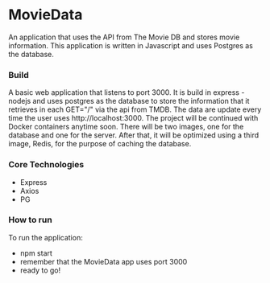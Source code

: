 # MovieData
An application that uses the API from The Movie DB and stores movie information. This application is written in Javascript and uses Postgres as the database.

### Build
A basic web application that listens to port 3000. It is build in express - nodejs and uses postgres as the database to store the information that it retrieves in each GET="/" via the api from TMDB. The data are update every time the user uses http://localhost:3000. The project will be continued with Docker containers anytime soon. There will be two images, one for the database and one for the server. After that, it will be optimized using a third image, Redis, for the purpose of caching the database.

### Core Technologies
- Express <br>
- Axios <br>
- PG

### How to run
To run the application:
- npm start
- remember that the MovieData app uses port 3000
- ready to go!

